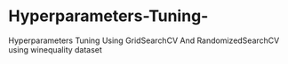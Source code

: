 # Hyperparameters-Tuning-
Hyperparameters Tuning Using GridSearchCV And RandomizedSearchCV using winequality dataset
